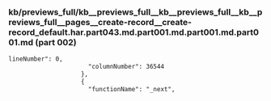 ### kb/previews_full/kb__previews_full__kb__previews_full__kb__previews_full__pages__create-record__create-record_default.har.part043.md.part001.md.part001.md.part001.md (part 002)

```md
lineNumber": 0,
                      "columnNumber": 36544
                    },
                    {
                      "functionName": "_next",
      
```

```
